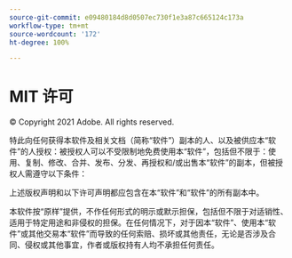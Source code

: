```yaml
---
source-git-commit: e09480184d8d0507ec730f1e3a87c665124c173a
workflow-type: tm+mt
source-wordcount: '172'
ht-degree: 100%

---
```

# MIT 许可

© Copyright 2021 Adobe. All rights reserved.

特此向任何获得本软件及相关文档（简称“软件”）副本的人、以及被供应本“软件”的人授权：被授权人可以不受限制地免费使用本“软件”，包括但不限于：使用、复制、修改、合并、发布、分发、再授权和/或出售本“软件”的副本，但被授权人需遵守以下条件：

上述版权声明和以下许可声明都应包含在本“软件”和“软件”的所有副本中。

本软件按“原样”提供，不作任何形式的明示或默示担保，包括但不限于对适销性、适用于特定用途和非侵权的担保。在任何情况下，对于因本“软件”、使用本“软件”或其他交易本“软件”而导致的任何索赔、损坏或其他责任，无论是否涉及合同、侵权或其他事宜，作者或版权持有人均不承担任何责任。
